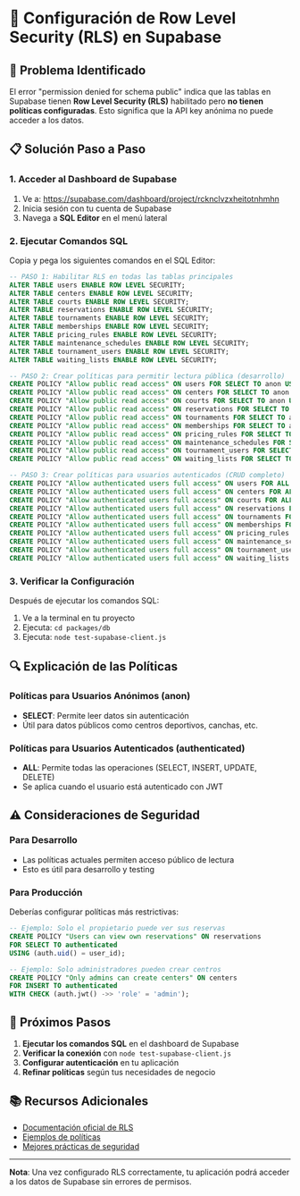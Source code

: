 # 🔐 Configuración de Row Level Security (RLS) en Supabase

## 🚨 Problema Identificado

El error "permission denied for schema public" indica que las tablas en Supabase tienen **Row Level Security (RLS)** habilitado pero **no tienen políticas configuradas**. Esto significa que la API key anónima no puede acceder a los datos.

## 📋 Solución Paso a Paso

### 1. Acceder al Dashboard de Supabase

1. Ve a: https://supabase.com/dashboard/project/rcknclvzxheitotnhmhn
2. Inicia sesión con tu cuenta de Supabase
3. Navega a **SQL Editor** en el menú lateral

### 2. Ejecutar Comandos SQL

Copia y pega los siguientes comandos en el SQL Editor:

```sql
-- PASO 1: Habilitar RLS en todas las tablas principales
ALTER TABLE users ENABLE ROW LEVEL SECURITY;
ALTER TABLE centers ENABLE ROW LEVEL SECURITY;
ALTER TABLE courts ENABLE ROW LEVEL SECURITY;
ALTER TABLE reservations ENABLE ROW LEVEL SECURITY;
ALTER TABLE tournaments ENABLE ROW LEVEL SECURITY;
ALTER TABLE memberships ENABLE ROW LEVEL SECURITY;
ALTER TABLE pricing_rules ENABLE ROW LEVEL SECURITY;
ALTER TABLE maintenance_schedules ENABLE ROW LEVEL SECURITY;
ALTER TABLE tournament_users ENABLE ROW LEVEL SECURITY;
ALTER TABLE waiting_lists ENABLE ROW LEVEL SECURITY;

-- PASO 2: Crear políticas para permitir lectura pública (desarrollo)
CREATE POLICY "Allow public read access" ON users FOR SELECT TO anon USING (true);
CREATE POLICY "Allow public read access" ON centers FOR SELECT TO anon USING (true);
CREATE POLICY "Allow public read access" ON courts FOR SELECT TO anon USING (true);
CREATE POLICY "Allow public read access" ON reservations FOR SELECT TO anon USING (true);
CREATE POLICY "Allow public read access" ON tournaments FOR SELECT TO anon USING (true);
CREATE POLICY "Allow public read access" ON memberships FOR SELECT TO anon USING (true);
CREATE POLICY "Allow public read access" ON pricing_rules FOR SELECT TO anon USING (true);
CREATE POLICY "Allow public read access" ON maintenance_schedules FOR SELECT TO anon USING (true);
CREATE POLICY "Allow public read access" ON tournament_users FOR SELECT TO anon USING (true);
CREATE POLICY "Allow public read access" ON waiting_lists FOR SELECT TO anon USING (true);

-- PASO 3: Crear políticas para usuarios autenticados (CRUD completo)
CREATE POLICY "Allow authenticated users full access" ON users FOR ALL TO authenticated USING (true) WITH CHECK (true);
CREATE POLICY "Allow authenticated users full access" ON centers FOR ALL TO authenticated USING (true) WITH CHECK (true);
CREATE POLICY "Allow authenticated users full access" ON courts FOR ALL TO authenticated USING (true) WITH CHECK (true);
CREATE POLICY "Allow authenticated users full access" ON reservations FOR ALL TO authenticated USING (true) WITH CHECK (true);
CREATE POLICY "Allow authenticated users full access" ON tournaments FOR ALL TO authenticated USING (true) WITH CHECK (true);
CREATE POLICY "Allow authenticated users full access" ON memberships FOR ALL TO authenticated USING (true) WITH CHECK (true);
CREATE POLICY "Allow authenticated users full access" ON pricing_rules FOR ALL TO authenticated USING (true) WITH CHECK (true);
CREATE POLICY "Allow authenticated users full access" ON maintenance_schedules FOR ALL TO authenticated USING (true) WITH CHECK (true);
CREATE POLICY "Allow authenticated users full access" ON tournament_users FOR ALL TO authenticated USING (true) WITH CHECK (true);
CREATE POLICY "Allow authenticated users full access" ON waiting_lists FOR ALL TO authenticated USING (true) WITH CHECK (true);
```

### 3. Verificar la Configuración

Después de ejecutar los comandos SQL:

1. Ve a la terminal en tu proyecto
2. Ejecuta: `cd packages/db`
3. Ejecuta: `node test-supabase-client.js`

## 🔍 Explicación de las Políticas

### Políticas para Usuarios Anónimos (anon)
- **SELECT**: Permite leer datos sin autenticación
- Útil para datos públicos como centros deportivos, canchas, etc.

### Políticas para Usuarios Autenticados (authenticated)
- **ALL**: Permite todas las operaciones (SELECT, INSERT, UPDATE, DELETE)
- Se aplica cuando el usuario está autenticado con JWT

## ⚠️ Consideraciones de Seguridad

### Para Desarrollo
- Las políticas actuales permiten acceso público de lectura
- Esto es útil para desarrollo y testing

### Para Producción
Deberías configurar políticas más restrictivas:

```sql
-- Ejemplo: Solo el propietario puede ver sus reservas
CREATE POLICY "Users can view own reservations" ON reservations 
FOR SELECT TO authenticated 
USING (auth.uid() = user_id);

-- Ejemplo: Solo administradores pueden crear centros
CREATE POLICY "Only admins can create centers" ON centers 
FOR INSERT TO authenticated 
WITH CHECK (auth.jwt() ->> 'role' = 'admin');
```

## 🚀 Próximos Pasos

1. **Ejecutar los comandos SQL** en el dashboard de Supabase
2. **Verificar la conexión** con `node test-supabase-client.js`
3. **Configurar autenticación** en tu aplicación
4. **Refinar políticas** según tus necesidades de negocio

## 📚 Recursos Adicionales

- [Documentación oficial de RLS](https://supabase.com/docs/guides/auth/row-level-security)
- [Ejemplos de políticas](https://supabase.com/docs/guides/auth/row-level-security#examples)
- [Mejores prácticas de seguridad](https://supabase.com/docs/guides/auth/row-level-security#tips)

---

**Nota**: Una vez configurado RLS correctamente, tu aplicación podrá acceder a los datos de Supabase sin errores de permisos.